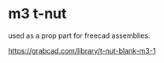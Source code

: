 # m3 t-nut

used as a prop part for freecad assemblies.

https://grabcad.com/library/t-nut-blank-m3-1
